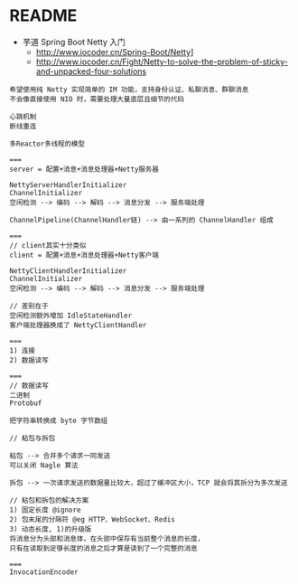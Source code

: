 # README

- 芋道 Spring Boot Netty 入门
    - <http://www.iocoder.cn/Spring-Boot/Netty>]
    - http://www.iocoder.cn/Fight/Netty-to-solve-the-problem-of-sticky-and-unpacked-four-solutions

```
希望使用纯 Netty 实现简单的 IM 功能，支持身份认证、私聊消息、群聊消息
不会像直接使用 NIO 时，需要处理大量底层且细节的代码

心跳机制
断线重连

多Reactor多线程的模型

===
server = 配置+消息+消息处理器+Netty服务器

NettyServerHandlerInitializer
ChannelInitializer
空闲检测 --> 编码 --> 解码 --> 消息分发 --> 服务端处理

ChannelPipeline(ChannelHandler链) --> 由一系列的 ChannelHandler 组成

===
// client其实十分类似
client = 配置+消息+消息处理器+Netty客户端

NettyClientHandlerInitializer
ChannelInitializer
空闲检测 --> 编码 --> 解码 --> 消息分发 --> 服务端处理

// 差别在于
空闲检测额外增加 IdleStateHandler
客户端处理器换成了 NettyClientHandler

===
1) 连接
2) 数据读写

===
// 数据读写
二进制
Protobuf

把字符串转换成 byte 字节数组

// 粘包与拆包

粘包 --> 合并多个请求一同发送
可以关闭 Nagle 算法

拆包 --> 一次请求发送的数据量比较大，超过了缓冲区大小，TCP 就会将其拆分为多次发送

// 粘包和拆包的解决方案
1) 固定长度 @ignore
2) 包末尾的分隔符 @eg HTTP、WebSocket、Redis
3) 动态长度, 1)的升级版
将消息分为头部和消息体，在头部中保存有当前整个消息的长度，
只有在读取到足够长度的消息之后才算是读到了一个完整的消息

===
InvocationEncoder
```
